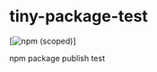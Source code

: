 # tiny-package-test

[![npm (scoped)](https://img.shields.io/npm/v/@morenar/tiny.svg)]

npm package publish test
